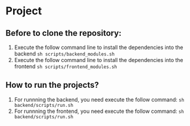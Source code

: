 # Project

## Before to clone the repository:

1. Execute the follow command line to install the dependencies into the backend `sh scripts/backend_modules.sh`
2. Execute the follow command line to install the dependencies into the frontend `sh scripts/frontend_modules.sh`


## How to run the projects?

1. For runnning the backend, you need execute the follow command: `sh backend/scripts/run.sh`
2. For runnning the frontend, you need execute the follow command: `sh backend/scripts/run.sh`


